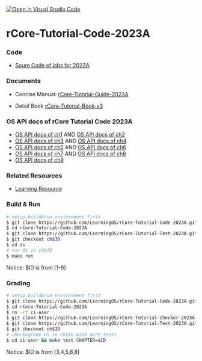 [![Open in Visual Studio Code](https://classroom.github.com/assets/open-in-vscode-718a45dd9cf7e7f842a935f5ebbe5719a5e09af4491e668f4dbf3b35d5cca122.svg)](https://classroom.github.com/online_ide?assignment_repo_id=12521260&assignment_repo_type=AssignmentRepo)
# rCore-Tutorial-Code-2023A

### Code
- [Soure Code of labs for 2023A](https://github.com/LearningOS/rCore-Tutorial-Code-2023A)
### Documents

- Concise Manual: [rCore-Tutorial-Guide-2023A](https://LearningOS.github.io/rCore-Tutorial-Guide-2023A/)

- Detail Book [rCore-Tutorial-Book-v3](https://rcore-os.github.io/rCore-Tutorial-Book-v3/)


### OS API docs of rCore Tutorial Code 2023A
- [OS API docs of ch1](https://learningos.github.io/rCore-Tutorial-Code-2023A/ch1/os/index.html)
  AND [OS API docs of ch2](https://learningos.github.io/rCore-Tutorial-Code-2023A/ch2/os/index.html)
- [OS API docs of ch3](https://learningos.github.io/rCore-Tutorial-Code-2023A/ch3/os/index.html)
  AND [OS API docs of ch4](https://learningos.github.io/rCore-Tutorial-Code-2023A/ch4/os/index.html)
- [OS API docs of ch5](https://learningos.github.io/rCore-Tutorial-Code-2023A/ch5/os/index.html)
  AND [OS API docs of ch6](https://learningos.github.io/rCore-Tutorial-Code-2023A/ch6/os/index.html)
- [OS API docs of ch7](https://learningos.github.io/rCore-Tutorial-Code-2023A/ch7/os/index.html)
  AND [OS API docs of ch8](https://learningos.github.io/rCore-Tutorial-Code-2023A/ch8/os/index.html)
- [OS API docs of ch9](https://learningos.github.io/rCore-Tutorial-Code-2023A/ch9/os/index.html)

### Related Resources
- [Learning Resource](https://github.com/LearningOS/rust-based-os-comp2022/blob/main/relatedinfo.md)


### Build & Run

```bash
# setup build&run environment first
$ git clone https://github.com/LearningOS/rCore-Tutorial-Code-2023A.git
$ cd rCore-Tutorial-Code-2023A
$ git clone https://github.com/LearningOS/rCore-Tutorial-Test-2023A.git user
$ git checkout ch$ID
$ cd os
# run OS in ch$ID
$ make run
```
Notice: $ID is from [1-9]

### Grading

```bash
# setup build&run environment first
$ git clone https://github.com/LearningOS/rCore-Tutorial-Code-2023A.git
$ cd rCore-Tutorial-Code-2023A
$ rm -rf ci-user
$ git clone https://github.com/LearningOS/rCore-Tutorial-Checker-2023A.git ci-user
$ git clone https://github.com/LearningOS/rCore-Tutorial-Test-2023A.git ci-user/user
$ git checkout ch$ID
# check&grade OS in ch$ID with more tests
$ cd ci-user && make test CHAPTER=$ID
```
Notice: $ID is from [3,4,5,6,8]
